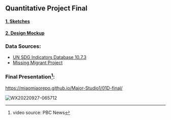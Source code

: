 ## Quantitative Project Final
#### [1. Sketches](https://github.com/miaomiaorepo/Major-Studio1/blob/main/01B-sketch/ReadMe.md)
#### [2. Design Mockup](https://github.com/miaomiaorepo/Major-Studio1/tree/main/01c-mockup)

### Data Sources: 
* [UN SDG Indicators Database 10.7.3](https://unstats.un.org/sdgs/dataportal/database)
* [Missing Migrant Project](https://missingmigrants.iom.int/downloads)

### Final Presentation[^1]: 

https://miaomiaorepo.github.io/Major-Studio1/01D-final/ 

![WX20220927-065712](https://user-images.githubusercontent.com/19495692/192508152-6e27a29a-e88e-4193-89bc-de07b74ff8cd.png)
[^1]: video source: PBC News
